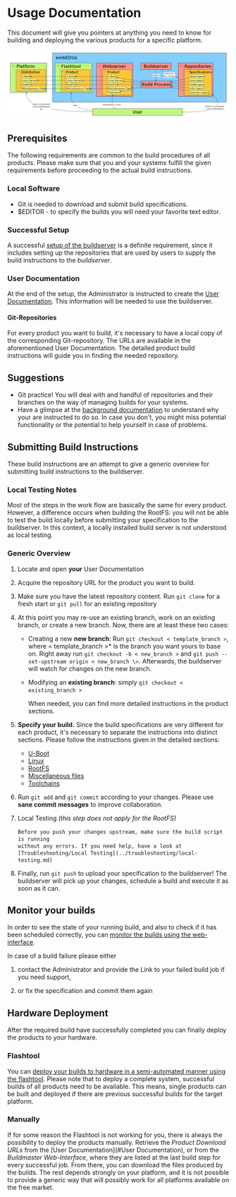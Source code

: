 # Usage Documentation
This document will give you pointers at anything you need to know for building
and deploying the various products for a specific platform.

[![Abstract](img/abstract.png)](img/abstract.png)

## Prerequisites
The following requirements are common to the build procedures of all products.
Please make sure that you and your systems fulfill the given requirements before
proceeding to the actual build instructions.

### Local Software
* Git is needed to download and submit build specifications.
* $EDITOR - to specify the builds you will need your favorite text editor.

### Successful Setup
A successful [setup of the buildserver](../setup/setup.md) is a definite
requirement, since it includes setting up the repositories that are used by
users to supply the build instructions to the *buildserver*.

### User Documentation
At the end of the setup, the Administrator is instructed to create the
[User Documentation](../setup/post-install/user-documentation.md). This information will be
needed to use the buildserver.


#### Git-Repositories
For every product you want to build, it's necessary to have a local copy of the
corresponding Git-repository. The URLs are available in the aforementioned User
Documentation. The detailed product build instructions will guide you in finding
the needed repository.

## Suggestions
* Git practice! You will deal with and handful of repositories and their
  branches on the way of managing builds for your systems.
* Have a glimpse at the [background documentation](../background/background.md)
  to understand why your are instructed to do so. In case you don't, you  might
  miss potential functionality or the potential to help yourself in case of
  problems.

## Submitting Build Instructions
These build instructions are an attempt to give a generic overview for
submitting build instructions to the buildserver. 

### Local Testing Notes
Most of the steps in the work flow are basically the same for every product.
However, a difference occurs when building the RootFS: you will not be able to
test the build locally before submitting your specification to the buildserver.
In this context, a locally installed build server is not understood as local
testing.

### Generic Overview
1. Locate and open **your** User Documentation

1. Acquire the repository URL for the product you want to build.

1. Make sure you have the latest repository content. Run `git clone` for a fresh
   start or `git pull` for an existing repository

1. At this point you may re-use an existing branch, work on an existing branch,
   or create a new branch. Now, there are at least these two cases:
    * Creating a new **new branch**: Run `git checkout < template_branch >`,
      where < template_branch \>* is the branch you want yours to base on. Right
      away run `git checkout -b < new_branch >` and `git push --set-upstream origin < new_branch \>`.
      Afterwards, the buildserver will watch for changes on the new branch.
    * Modifying an **existing branch**:
        simply `git checkout < existing_branch >`
      
      When needed, you can find more detailed instructions in the product
      sections.

1. **Specify your build.** Since the build specifications are very different for
   each product, it's necessary to separate the instructions into distinct
   sections. Please follow the instructions given in the detailed sections:
    * [U-Boot](../usage/uboot.md)
    * [Linux](../usage/linux.md)
    * [RootFS](../usage/rootfs.md)
    * [Miscellaneous files](../usage/misc.md)
    * [Toolchains](../setup/post-install/toolchains.md)


1. Run `git add` and `git commit` according to your changes. Please use **sane
   commit messages** to improve collaboration.

1. Local Testing *(this step does not apply for the RootFS)*

       Before you push your changes upstream, make sure the build script is running
       without any errors. If you need help, have a look at
       [Troubleshooting/Local Testing](../troubleshooting/local-testing.md)


1. Finally, run `git push` to upload your specification to the buildserver!  The
   buildserver will pick up your changes, schedule a build and execute it as
   soon as it can.

## Monitor your builds
In order to see the state of your running build, and also to check if it has
been scheduled correctly, you can [monitor the builds using the
web-interface](../usage/common/build-monitoring.md).

In case of a build failure please either

1. contact the Administrator and provide the Link to your failed build job if
you need support,

1. or fix the specification and commit them again


## Hardware Deployment
After the required build have successfully completed you can finally deploy the
products to your hardware.

### Flashtool 
You can [deploy your builds to hardware in a semi-automated manner using the
flashtool](../usage/flashtool.md). Please note that to deploy a complete system,
successful builds of all products need to be available.  This means, single
products can be built and deployed if there are previous successful builds for
the target platform.

### Manually
If for some reason the Flashtool is not working for you, there is always the
possibility to deploy the products manually. Retrieve the *Product Download
URLs* from the [User Documentation](#User Documentation), or from the
*Buildmaster Web-Interface*, where they are listed at the last build step for
every successful job.  From there, you can download the files produced by the
builds. The rest depends strongly on your platform, and it is not possible to
provide a generic way that will possibly work for all platforms available on the
free market. 
